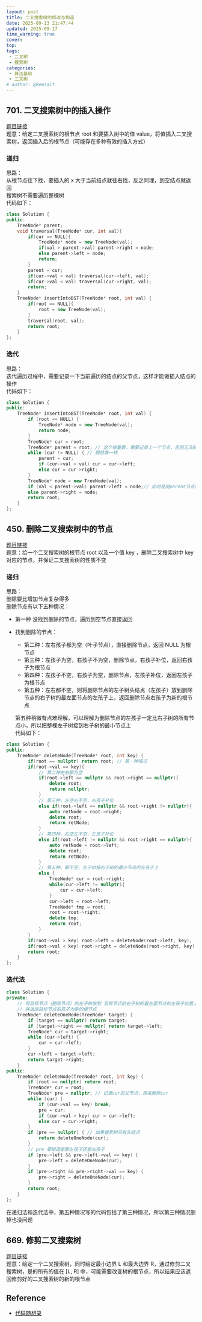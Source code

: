 ```yaml
---
layout: post
title: 二叉搜索树的修改与构造
date: 2025-09-13 21:47:44
updated: 2025-09-17
time_warning: true 
cover: 
top: 
tags: 
 - 二叉树
 - 搜索树
categories: 
 - 算法基础
 - 二叉树
# author: @Remsait
---
```

## 701. 二叉搜索树中的插入操作
[题目链接](https://leetcode.cn/problems/insert-into-a-binary-search-tree/)  
题意：给定二叉搜索树的根节点 root 和要插入树中的值 value，将值插入二叉搜索树，返回插入后的根节点（可能存在多种有效的插入方式）  
### 递归
思路：  
从根节点往下找，要插入的 x 大于当前结点就往右找，反之同理，到空结点就返回  
搜索树不需要遍历整棵树  
代码如下：  
```c++
class Solution {
public:
    TreeNode* parent;
    void traversal(TreeNode* cur, int val){
        if(cur == NULL){
            TreeNode* node = new TreeNode(val);
            if(val > parent->val) parent->right = node;
            else parent->left = node;
            return;
        }
        parent = cur;
        if(cur->val > val) traversal(cur->left, val);
        if(cur->val < val) traversal(cur->right, val);
        return;
    }
    TreeNode* insertIntoBST(TreeNode* root, int val) {
        if(root == NULL){
            root = new TreeNode(val);
        }
        traversal(root, val);
        return root;
    }
};
```
### 迭代
思路：  
迭代遍历过程中，需要记录一下当前遍历的结点的父节点，这样才能做插入结点的操作  
代码如下：  
```c++
class Solution {
public:
    TreeNode* insertIntoBST(TreeNode* root, int val) {
        if (root == NULL) {
            TreeNode* node = new TreeNode(val);
            return node;
        }
        TreeNode* cur = root;
        TreeNode* parent = root; // 这个很重要，需要记录上一个节点，否则无法赋值新节点
        while (cur != NULL) { // 跟链表一样
            parent = cur;
            if (cur->val > val) cur = cur->left;
            else cur = cur->right;
        }
        TreeNode* node = new TreeNode(val);
        if (val < parent->val) parent->left = node;// 此时是用parent节点的进行赋值
        else parent->right = node;
        return root;
    }
};
```
## 450. 删除二叉搜索树中的节点
[题目链接](https://leetcode.cn/problems/delete-node-in-a-bst/)  
题意：给一个二叉搜索树的根节点 root 以及一个值 key ，删除二叉搜索树中 key 对应的节点，并保证二叉搜索树的性质不变  
### 递归
思路：  
  删除要比增加节点复杂得多  
  删除节点有以下五种情况：  
* 第一种 没找到删除的节点，遍历到空节点直接返回
* 找到删除的节点：
	* 第二种：左右孩子都为空（叶子节点），直接删除节点，返回 NULL 为根节点
	* 第三种：左孩子为空，右孩子不为空，删除节点，右孩子补位，返回右孩子为根节点
	* 第四种：左孩子不空，右孩子为空，删除节点，左孩子补位，返回左孩子为根节点
	* 第五种：左右都不空，则将删除节点的左子树头结点（左孩子）放到删除节点的右子树的最左面节点的左孩子上，返回删除节点右孩子为新的根节点

  第五种稍微有点难理解，可以理解为删除节点的左孩子一定比右子树的所有节点小，所以把整棵左子树接到右子树的最小节点上  
  代码如下：
```c++
class Solution {
public:
    TreeNode* deleteNode(TreeNode* root, int key) {
        if(root == nullptr) return root; // 第一种情况
        if(root->val == key){
            // 第二种左右都为空
            if(root->left == nullptr && root->right == nullptr){
                delete root;
                return nullptr;
            }
            // 第三种，左空右不空，右孩子补位
            else if(root->left == nullptr && root->right != nullptr){
                auto retNode = root->right;
                delete root;
                return retNode;
            }
            // 第四种，右空左不空，左孩子补位
            else if(root->left != nullptr && root->right == nullptr){
                auto retNode = root->left;
                delete root;
                return retNode;
            }
            // 第五种，都不空，左子树接右子树的最小节点的左孩子上
            else {
                TreeNode* cur = root->right;
                while(cur->left != nullptr){
                    cur = cur->left;
                }
                cur->left = root->left;
                TreeNode* tmp = root;
                root = root->right;
                delete tmp;
                return root;
            }
        }
        if(root->val > key) root->left = deleteNode(root->left, key);
        if(root->val < key) root->right = deleteNode(root->right, key);
        return root;
    }
};
```
### 迭代法
```c++
class Solution {
private:
    // 将目标节点（删除节点）的左子树放到 目标节点的右子树的最左面节点的左孩子位置上
    // 并返回目标节点右孩子为新的根节点
    TreeNode* deleteOneNode(TreeNode* target) {
        if (target == nullptr) return target;
        if (target->right == nullptr) return target->left;
        TreeNode* cur = target->right;
        while (cur->left) {
            cur = cur->left;
        }
        cur->left = target->left;
        return target->right;
    }
public:
    TreeNode* deleteNode(TreeNode* root, int key) {
        if (root == nullptr) return root;
        TreeNode* cur = root;
        TreeNode* pre = nullptr; // 记录cur的父节点，用来删除cur
        while (cur) {
            if (cur->val == key) break;
            pre = cur;
            if (cur->val > key) cur = cur->left;
            else cur = cur->right;
        }
        if (pre == nullptr) { // 如果搜索树只有头结点
            return deleteOneNode(cur);
        }
        // pre 要知道是删左孩子还是右孩子
        if (pre->left && pre->left->val == key) {
            pre->left = deleteOneNode(cur);
        }
        if (pre->right && pre->right->val == key) {
            pre->right = deleteOneNode(cur);
        }
        return root;
    }
};
```
  在递归法和迭代法中，第五种情况写的代码包括了第三种情况，所以第三种情况删掉也没问题  
  
## 669. 修剪二叉搜索树
[题目链接](https://leetcode.cn/problems/trim-a-binary-search-tree/description/)  
题意：给定一个二叉搜索树，同时给定最小边界 L 和最大边界 R，通过修剪二叉搜索树，是的所有的值在 [L, R] 中，可能需要改变树的根节点，所以结果应该返回修剪好的二叉搜索树的新的根节点  












## Reference
 - [代码随想录](https://programmercarl.com/)